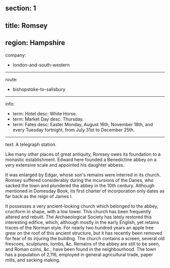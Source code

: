 ﻿section: 1
----
title: Romsey
----
region: Hampshire
----
company:
- london-and-south-western
----
route:
- bishopstoke-to-salisbury
----
info:
- term: Hotel
  desc: White Horse.
- term: Market Day
  desc: Thursday.
- term: Fates
  desc: Easter Monday, August 16th, November 18th, and every Tuesday fortnight, from July 31st to December 25th.
----
text: A telegraph station.

Like many other places of great antiquity, Romsey owes its foundation to a monastic establishment. Edward here founded a Benedictine abbey on a very extensive scale and appointed his daughter abbess.

It was enlarged by Edgar, whose son's remains were interred in its church. Romsey suffered considerably during the incursions of the Danes, who sacked the town and plundered the abbey in the 10th century. Although mentioned in Domesday Book, its first charter of incorporation only dates as far back as the reign of James I.

It possesses a very ancient-looking church which belonged to the abbey, cruciform in shape, with a low tower. This church has been frequently altered and rebuilt. The Archaeological Society has lately restored this interesting edifice, which, although mostly in the early English, yet retains traces of the Norman style. For nearly two hundred years an apple tree grew on the roof of this ancient structure, but it has recently been removed for fear of its injuring the building. The church contains a screen, several old frescoes, sculptures, tombs, &c. Remains of the abbey are still to be seen, and Roman coins, &c., have been found in the neighbourhood. The town has a population of 2,116, employed in general agricultural trade, paper mills, and sacking making.
